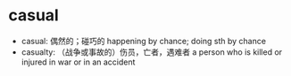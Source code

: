 # casual

- casual: 偶然的；碰巧的 happening by chance; doing sth by chance
- casualty: （战争或事故的）伤员，亡者，遇难者 a person who is killed or injured in war or in an accident
